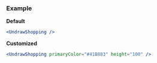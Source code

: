 ### Example

**Default**
```jsx
<UndrawShopping />
```

**Customized**
```jsx
<UndrawShopping primaryColor="#41B883" height="100" />
```
